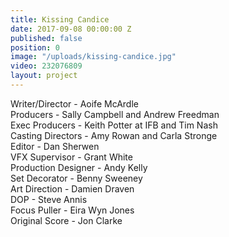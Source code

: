 ```yaml
---
title: Kissing Candice
date: 2017-09-08 00:00:00 Z
published: false
position: 0
image: "/uploads/kissing-candice.jpg"
video: 232076809
layout: project
---
```


Writer/Director - Aoife McArdle  
Producers - Sally Campbell and Andrew Freedman  
Exec Producers - Keith Potter at IFB and Tim Nash  
Casting Directors - Amy Rowan and Carla Stronge  
Editor - Dan Sherwen  
VFX Supervisor - Grant White  
Production Designer - Andy Kelly  
Set Decorator - Benny Sweeney   
Art Direction - Damien Draven  
DOP - Steve Annis   
Focus Puller - Eira Wyn Jones   
Original Score - Jon Clarke   